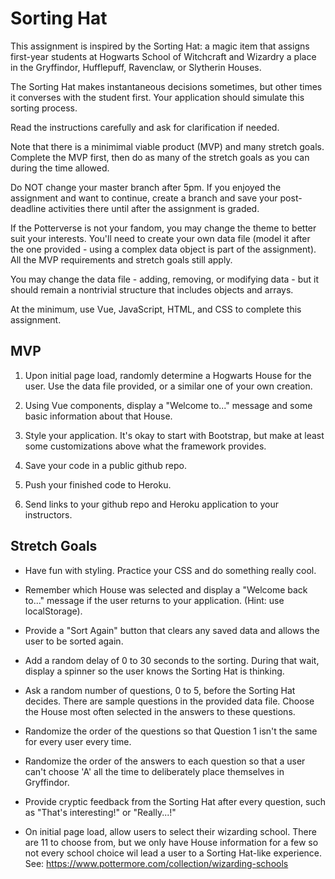 # Sorting Hat

This assignment is inspired by the Sorting Hat: a magic item that assigns first-year students at Hogwarts School of Witchcraft and Wizardry a place in the Gryffindor, Hufflepuff, Ravenclaw, or Slytherin Houses.

The Sorting Hat makes instantaneous decisions sometimes, but other times it converses with the student first. Your application should simulate this sorting process.

Read the instructions carefully and ask for clarification if needed.

Note that there is a minimimal viable product (MVP) and many stretch goals. Complete the MVP first, then do as many of the stretch goals as you can during the time allowed.

Do NOT change your master branch after 5pm. If you enjoyed the assignment and want to continue, create a branch and save your post-deadline activities there until after the assignment is graded.

If the Potterverse is not your fandom, you may change the theme to better suit your interests. You'll need to create your own data file (model it after the one provided - using a complex data object is part of the assignment). All the MVP requirements and stretch goals still apply.

You may change the data file - adding, removing, or modifying data - but it should remain a nontrivial structure that includes objects and arrays.

At the minimum, use Vue, JavaScript, HTML, and CSS to complete this assignment.

## MVP

1. Upon initial page load, randomly determine a Hogwarts House for the user. Use the data file provided, or a similar one of your own creation.

2. Using Vue components, display a "Welcome to..." message and some basic information about that House.

3. Style your application. It's okay to start with Bootstrap, but make at least some customizations above what the framework provides.

4. Save your code in a public github repo.

5. Push your finished code to Heroku.

6. Send links to your github repo and Heroku application to your instructors.

## Stretch Goals

* Have fun with styling. Practice your CSS and do something really cool.

* Remember which House was selected and display a "Welcome back to..." message if the user returns to your application. (Hint: use localStorage).

* Provide a "Sort Again" button that clears any saved data and allows the user to be sorted again.

* Add a random delay of 0 to 30 seconds to the sorting. During that wait, display a spinner so the user knows the Sorting Hat is thinking.

* Ask a random number of questions, 0 to 5, before the Sorting Hat decides. There are sample questions in the provided data file. Choose the House most often selected in the answers to these questions.

* Randomize the order of the questions so that Question 1 isn't the same for every user every time.

* Randomize the order of the answers to each question so that a user can't choose 'A' all the time to deliberately place themselves in Gryffindor.

* Provide cryptic feedback from the Sorting Hat after every question, such as "That's interesting!" or "Really...!"

* On initial page load, allow users to select their wizarding school. There are 11 to choose from, but we only have House information for a few so not every school choice wil lead a user to a Sorting Hat-like experience. See: https://www.pottermore.com/collection/wizarding-schools


